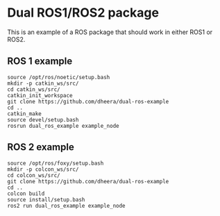 # Dual ROS1/ROS2 package

This is an example of a ROS package that should work in either ROS1 or ROS2.

## ROS 1 example

```
source /opt/ros/noetic/setup.bash
mkdir -p catkin_ws/src/
cd catkin_ws/src/
catkin_init_workspace
git clone https://github.com/dheera/dual-ros-example
cd ..
catkin_make
source devel/setup.bash
rosrun dual_ros_example example_node
```

## ROS 2 example

```
source /opt/ros/foxy/setup.bash
mkdir -p colcon_ws/src/
cd colcon_ws/src/
git clone https://github.com/dheera/dual-ros-example
cd ..
colcon build
source install/setup.bash
ros2 run dual_ros_example example_node
```
